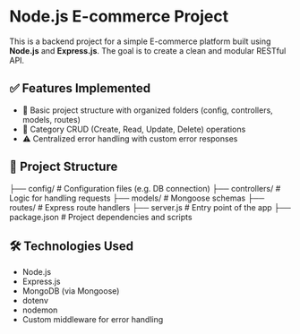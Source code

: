 # Node.js E-commerce Project

This is a backend project for a simple E-commerce platform built using **Node.js** and **Express.js**. The goal is to create a clean and modular RESTful API.

## ✅ Features Implemented

- 🔧 Basic project structure with organized folders (config, controllers, models, routes)
- 📁 Category CRUD (Create, Read, Update, Delete) operations
- ⚠️ Centralized error handling with custom error responses

## 📁 Project Structure

├── config/ # Configuration files (e.g. DB connection)
├── controllers/ # Logic for handling requests
├── models/ # Mongoose schemas
├── routes/ # Express route handlers
├── server.js # Entry point of the app
├── package.json # Project dependencies and scripts

## 🛠️ Technologies Used

- Node.js
- Express.js
- MongoDB (via Mongoose)
- dotenv
- nodemon
- Custom middleware for error handling
